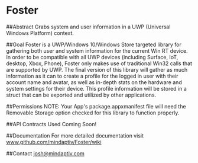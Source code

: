 # Foster

##Abstract
Grabs system and user information in a UWP (Universal Windows Platform) context.

##Goal
Foster is a UWP/Windows 10/Windows Store targeted library for gathering both user and system information for the current Win RT device. In order to be compatible with all UWP devices (including Surface, IoT, desktop, Xbox, Phone), Foster only makes use of traditional Win32 calls that are supported by UWP. The final version of this library will gather as much information as it can to create a profile for the logged in user with their account name and avatar, as well as in-depth stats on the hardware and system settings for their device. This profile information will be stored in a struct that can be exported and utilized by other applications.

##Permissions
NOTE: Your App's package.appxmanifest file will need the Removable Storage option checked for this library to function properly.

##API Contracts Used
Coming Soon!

##Documentation
For more detailed documentation visit www.github.com/mindaptiv/Foster/wiki

##Contact
josh@mindaptiv.com
